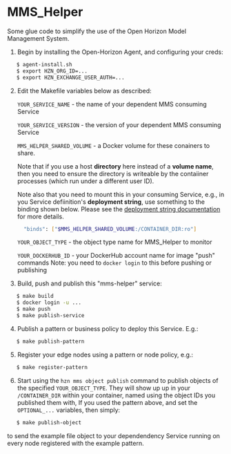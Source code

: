 # MMS_Helper

Some glue code to simplify the use of the Open Horizon Model Management System.

1. Begin by installing the Open-Horizon Agent, and configuring your creds:

``` bash
   $ agent-install.sh
   $ export HZN_ORG_ID=...
   $ export HZN_EXCHANGE_USER_AUTH=...
```

2. Edit the Makefile variables below as described:

   `YOUR_SERVICE_NAME` - the name of your dependent MMS consuming Service

   `YOUR_SERVICE_VERSION` - the version of your dependent MMS consuming Service

   `MMS_HELPER_SHARED_VOLUME`  - a Docker volume for these conainers to share.

     Note that if you use a host **directory** here instead of a **volume name**,
     then you need to ensure the directory is writeable by the contaiiner
     processes (which run under a different user ID).
   
     Note also that you need to mount this in your consuming Service, e.g., in
     you Service defiinition's **deployment string**, use something to the binding
     shown below. Please see the [deployment string documentation](https://github.com/open-horizon/anax/blob/master/docs/deployment_string.md) for more details.
     
     ``` bash
       "binds": ["$MMS_HELPER_SHARED_VOLUME:/CONTAINER_DIR:ro"]
     ```

   `YOUR_OBJECT_TYPE` - the object type name for MMS_Helper to monitor

   `YOUR_DOCKERHUB_ID` - your DockerHub account name for image "push" commands
     Note: you need to `docker login` to this before pushing or publishing

3. Build, push and publish this "mms-helper" service:

``` bash
   $ make build
   $ docker login -u ...
   $ make push
   $ make publish-service
```

4. Publish a pattern or business policy to deploy this Service. E.g.:

``` bash
   $ make publish-pattern
```

5. Register your edge nodes using a pattern or node policy, e.g.:

``` bash
   $ make register-pattern
```

6. Start using the `hzn mms object publish` command to publish objects of the specified `YOUR_OBJECT_TYPE`. They will show up up in your `/CONTAINER_DIR` within your container, named using the object IDs you published them with, If you used the pattern above, and set the `OPTIONAL_...` variables, then simply:

``` bash
   $ make publish-object
```

 to send the example file object to your dependendency Service running on
 every node registered with the example pattern.

